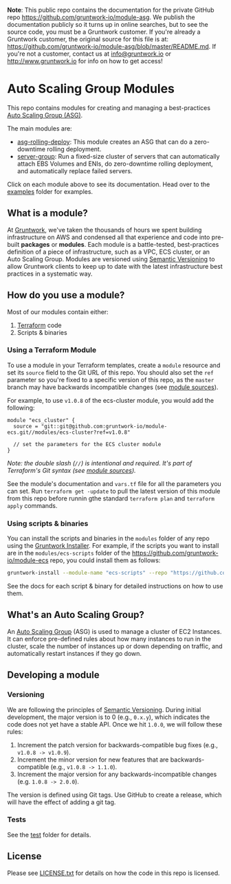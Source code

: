 **Note**: This public repo contains the documentation for the private GitHub repo <https://github.com/gruntwork-io/module-asg>.
We publish the documentation publicly so it turns up in online searches, but to see the source code, you must be a Gruntwork customer.
If you're already a Gruntwork customer, the original source for this file is at: <https://github.com/gruntwork-io/module-asg/blob/master/README.md>.
If you're not a customer, contact us at <info@gruntwork.io> or <http://www.gruntwork.io> for info on how to get access!

# Auto Scaling Group Modules

This repo contains modules for creating and managing a best-practices [Auto Scaling Group
(ASG)](https://aws.amazon.com/autoscaling/).

The main modules are:

* [asg-rolling-deploy](/modules/asg-rolling-deploy): This module creates an ASG that can do a zero-downtime rolling 
  deployment. 
* [server-group](/modules/server-group): Run a fixed-size cluster of servers that can automatically attach EBS Volumes 
  and ENIs, do zero-downtime rolling deployment, and automatically replace failed servers.

Click on each module above to see its documentation. Head over to the [examples](/examples) folder for examples.




## What is a module?

At [Gruntwork](http://www.gruntwork.io), we've taken the thousands of hours we spent building infrastructure on AWS and
condensed all that experience and code into pre-built **packages** or **modules**. Each module is a battle-tested,
best-practices definition of a piece of infrastructure, such as a VPC, ECS cluster, or an Auto Scaling Group. Modules
are versioned using [Semantic Versioning](http://semver.org/) to allow Gruntwork clients to keep up to date with the
latest infrastructure best practices in a systematic way.




## How do you use a module?

Most of our modules contain either:

1. [Terraform](https://www.terraform.io/) code
1. Scripts & binaries


### Using a Terraform Module

To use a module in your Terraform templates, create a `module` resource and set its `source` field to the Git URL of
this repo. You should also set the `ref` parameter so you're fixed to a specific version of this repo, as the `master`
branch may have backwards incompatible changes (see [module
sources](https://www.terraform.io/docs/modules/sources.html)).

For example, to use `v1.0.8` of the ecs-cluster module, you would add the following:

```hcl
module "ecs_cluster" {
  source = "git::git@github.com:gruntwork-io/module-ecs.git//modules/ecs-cluster?ref=v1.0.8"

  // set the parameters for the ECS cluster module
}
```

*Note: the double slash (`//`) is intentional and required. It's part of Terraform's Git syntax (see [module
sources](https://www.terraform.io/docs/modules/sources.html)).*

See the module's documentation and `vars.tf` file for all the parameters you can set. Run `terraform get -update` to
pull the latest version of this module from this repo before runnin gthe standard  `terraform plan` and
`terraform apply` commands.


### Using scripts & binaries

You can install the scripts and binaries in the `modules` folder of any repo using the [Gruntwork
Installer](https://github.com/gruntwork-io/gruntwork-installer). For example, if the scripts you want to install are
in the `modules/ecs-scripts` folder of the https://github.com/gruntwork-io/module-ecs repo, you could install them
as follows:

```bash
gruntwork-install --module-name "ecs-scripts" --repo "https://github.com/gruntwork-io/module-ecs" --tag "0.0.1"
```

See the docs for each script & binary for detailed instructions on how to use them.




## What's an Auto Scaling Group?

An [Auto Scaling Group](https://aws.amazon.com/autoscaling/) (ASG) is used to manage a cluster of EC2 Instances. It
can enforce pre-defined rules about how many instances to run in the cluster, scale the number of instances up or
down depending on traffic, and automatically restart instances if they go down.




## Developing a module

### Versioning

We are following the principles of [Semantic Versioning](http://semver.org/). During initial development, the major
version is to 0 (e.g., `0.x.y`), which indicates the code does not yet have a stable API. Once we hit `1.0.0`, we will
follow these rules:

1. Increment the patch version for backwards-compatible bug fixes (e.g., `v1.0.8 -> v1.0.9`).
2. Increment the minor version for new features that are backwards-compatible (e.g., `v1.0.8 -> 1.1.0`).
3. Increment the major version for any backwards-incompatible changes (e.g. `1.0.8 -> 2.0.0`).

The version is defined using Git tags.  Use GitHub to create a release, which will have the effect of adding a git tag.


### Tests

See the [test](/test) folder for details.




## License

Please see [LICENSE.txt](/LICENSE.txt) for details on how the code in this repo is licensed.